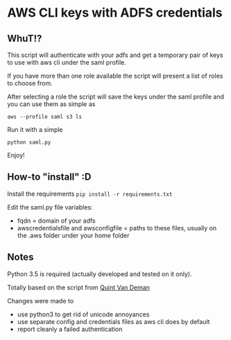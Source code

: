 # AWS CLI keys with ADFS credentials

## WhuT!?

This script will authenticate with your adfs and get a temporary pair of keys to use with aws cli under the saml profile.

If you have more than one role available the script will present a list of roles to choose from.

After selecting a role the script will save the keys under the saml profile and you can use them as simple as

```aws --profile saml s3 ls```

Run it with a simple

```python saml.py```

Enjoy!

## How-to "install" :D

Install the requirements
```pip install -r requirements.txt```

Edit the saml.py file variables:

- fqdn = domain of your adfs
- awscredentialsfile and awsconfigfile = paths to these files, usually on the .aws folder under your home folder

## Notes

Python 3.5 is required (actually developed and tested on it only).

Totally based on the script from [Quint Van Deman](https://blogs.aws.amazon.com/security/post/Tx1LDN0UBGJJ26Q/How-to-Implement-Federated-API-and-CLI-Access-Using-SAML-2-0-and-AD-FS#postCommentsTx1LDN0UBGJJ26Q "How to Implement Federated API and CLI Access Using SAML 2.0 and AD FS")

Changes were made to
- use python3 to get rid of unicode annoyances
- use separate config and credentials files as aws cli does by default
- report cleanly a failed authentication
